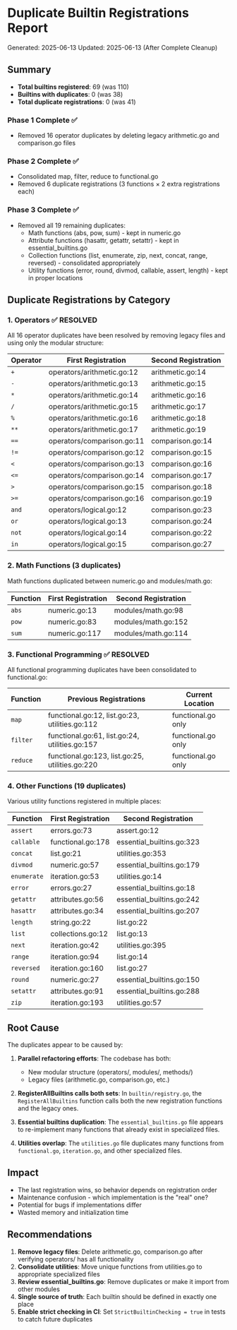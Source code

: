 # Duplicate Builtin Registrations Report

Generated: 2025-06-13
Updated: 2025-06-13 (After Complete Cleanup)

## Summary

- **Total builtins registered**: 69 (was 110)
- **Builtins with duplicates**: 0 (was 38) 
- **Total duplicate registrations**: 0 (was 41)

### Phase 1 Complete ✅
- Removed 16 operator duplicates by deleting legacy arithmetic.go and comparison.go files

### Phase 2 Complete ✅
- Consolidated map, filter, reduce to functional.go
- Removed 6 duplicate registrations (3 functions × 2 extra registrations each)

### Phase 3 Complete ✅
- Removed all 19 remaining duplicates:
  - Math functions (abs, pow, sum) - kept in numeric.go
  - Attribute functions (hasattr, getattr, setattr) - kept in essential_builtins.go
  - Collection functions (list, enumerate, zip, next, concat, range, reversed) - consolidated appropriately
  - Utility functions (error, round, divmod, callable, assert, length) - kept in proper locations

## Duplicate Registrations by Category

### 1. Operators ✅ RESOLVED 

All 16 operator duplicates have been resolved by removing legacy files and using only the modular structure:

| Operator | First Registration | Second Registration |
|----------|-------------------|-------------------|
| `+` | operators/arithmetic.go:12 | arithmetic.go:14 |
| `-` | operators/arithmetic.go:13 | arithmetic.go:15 |
| `*` | operators/arithmetic.go:14 | arithmetic.go:16 |
| `/` | operators/arithmetic.go:15 | arithmetic.go:17 |
| `%` | operators/arithmetic.go:16 | arithmetic.go:18 |
| `**` | operators/arithmetic.go:17 | arithmetic.go:19 |
| `==` | operators/comparison.go:11 | comparison.go:14 |
| `!=` | operators/comparison.go:12 | comparison.go:15 |
| `<` | operators/comparison.go:13 | comparison.go:16 |
| `<=` | operators/comparison.go:14 | comparison.go:17 |
| `>` | operators/comparison.go:15 | comparison.go:18 |
| `>=` | operators/comparison.go:16 | comparison.go:19 |
| `and` | operators/logical.go:12 | comparison.go:23 |
| `or` | operators/logical.go:13 | comparison.go:24 |
| `not` | operators/logical.go:14 | comparison.go:22 |
| `in` | operators/logical.go:15 | comparison.go:27 |

### 2. Math Functions (3 duplicates)

Math functions duplicated between numeric.go and modules/math.go:

| Function | First Registration | Second Registration |
|----------|-------------------|-------------------|
| `abs` | numeric.go:13 | modules/math.go:98 |
| `pow` | numeric.go:83 | modules/math.go:152 |
| `sum` | numeric.go:117 | modules/math.go:114 |

### 3. Functional Programming ✅ RESOLVED

All functional programming duplicates have been consolidated to functional.go:

| Function | Previous Registrations | Current Location |
|----------|----------------------|------------------|
| `map` | functional.go:12, list.go:23, utilities.go:112 | functional.go only |
| `filter` | functional.go:61, list.go:24, utilities.go:157 | functional.go only |
| `reduce` | functional.go:123, list.go:25, utilities.go:220 | functional.go only |

### 4. Other Functions (19 duplicates)

Various utility functions registered in multiple places:

| Function | First Registration | Second Registration |
|----------|-------------------|-------------------|
| `assert` | errors.go:73 | assert.go:12 |
| `callable` | functional.go:178 | essential_builtins.go:323 |
| `concat` | list.go:21 | utilities.go:353 |
| `divmod` | numeric.go:57 | essential_builtins.go:179 |
| `enumerate` | iteration.go:53 | utilities.go:14 |
| `error` | errors.go:27 | essential_builtins.go:18 |
| `getattr` | attributes.go:56 | essential_builtins.go:242 |
| `hasattr` | attributes.go:34 | essential_builtins.go:207 |
| `length` | string.go:22 | list.go:22 |
| `list` | collections.go:12 | list.go:13 |
| `next` | iteration.go:42 | utilities.go:395 |
| `range` | iteration.go:94 | list.go:14 |
| `reversed` | iteration.go:160 | list.go:27 |
| `round` | numeric.go:27 | essential_builtins.go:150 |
| `setattr` | attributes.go:91 | essential_builtins.go:288 |
| `zip` | iteration.go:193 | utilities.go:57 |

## Root Cause

The duplicates appear to be caused by:

1. **Parallel refactoring efforts**: The codebase has both:
   - New modular structure (operators/, modules/, methods/)
   - Legacy files (arithmetic.go, comparison.go, etc.)

2. **RegisterAllBuiltins calls both sets**: In `builtin/registry.go`, the `RegisterAllBuiltins` function calls both the new registration functions and the legacy ones.

3. **Essential builtins duplication**: The `essential_builtins.go` file appears to re-implement many functions that already exist in specialized files.

4. **Utilities overlap**: The `utilities.go` file duplicates many functions from `functional.go`, `iteration.go`, and other specialized files.

## Impact

- The last registration wins, so behavior depends on registration order
- Maintenance confusion - which implementation is the "real" one?
- Potential for bugs if implementations differ
- Wasted memory and initialization time

## Recommendations

1. **Remove legacy files**: Delete arithmetic.go, comparison.go after verifying operators/ has all functionality
2. **Consolidate utilities**: Move unique functions from utilities.go to appropriate specialized files
3. **Review essential_builtins.go**: Remove duplicates or make it import from other modules
4. **Single source of truth**: Each builtin should be defined in exactly one place
5. **Enable strict checking in CI**: Set `StrictBuiltinChecking = true` in tests to catch future duplicates